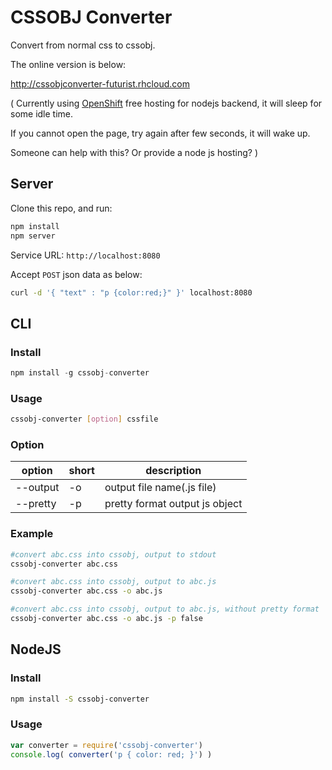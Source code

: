 # CSSOBJ Converter

Convert from normal css to cssobj.

The online version is below:

http://cssobjconverter-futurist.rhcloud.com

( Currently using [OpenShift](https://www.openshift.com/) free hosting for nodejs backend, it will sleep for some idle time.

If you cannot open the page, try again after few seconds, it will wake up.

Someone can help with this? Or provide a node js hosting? )

## Server

Clone this repo, and run:

``` bash
npm install
npm server
```

Service URL: `http://localhost:8080`

Accept `POST` json data as below:

``` bash
curl -d '{ "text" : "p {color:red;}" }' localhost:8080
```

## CLI

### Install

``` javascript
npm install -g cssobj-converter
```

### Usage

``` bash
cssobj-converter [option] cssfile
```

### Option

option | short | description
---|---|---
--output | -o | output file name(.js file)
--pretty | -p | pretty format output js object

### Example

``` bash
#convert abc.css into cssobj, output to stdout
cssobj-converter abc.css

#convert abc.css into cssobj, output to abc.js
cssobj-converter abc.css -o abc.js

#convert abc.css into cssobj, output to abc.js, without pretty format
cssobj-converter abc.css -o abc.js -p false

```


## NodeJS

### Install

``` bash
npm install -S cssobj-converter
```

### Usage

``` javascript
var converter = require('cssobj-converter')
console.log( converter('p { color: red; }') )
```

